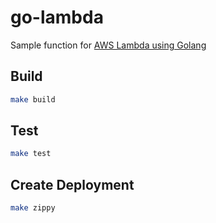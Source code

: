# go-lambda

Sample function for [AWS Lambda using Golang](https://aws.amazon.com/blogs/compute/announcing-go-support-for-aws-lambda/)

## Build

```bash
make build
```

## Test

```bash
make test
```

## Create Deployment

```bash
make zippy
```
